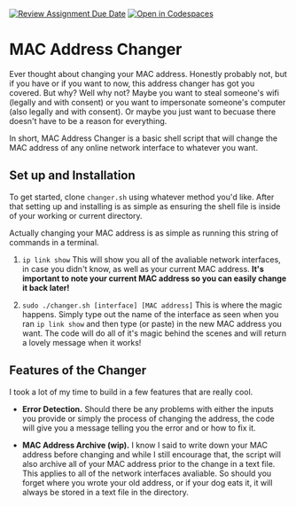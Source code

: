 [![Review Assignment Due Date](https://classroom.github.com/assets/deadline-readme-button-22041afd0340ce965d47ae6ef1cefeee28c7c493a6346c4f15d667ab976d596c.svg)](https://classroom.github.com/a/tp86o73G)
[![Open in Codespaces](https://classroom.github.com/assets/launch-codespace-2972f46106e565e64193e422d61a12cf1da4916b45550586e14ef0a7c637dd04.svg)](https://classroom.github.com/open-in-codespaces?assignment_repo_id=17729462)

# MAC Address Changer
Ever thought about changing your MAC address. Honestly probably not, but if you have or if you want to now, this address changer has got you covered. But why? Well why not? Maybe you want to steal someone's wifi (legally and with consent) or you want to impersonate someone's computer (also legally and with consent). Or maybe you just want to becuase there doesn't have to be a reason for everything.

In short, MAC Address Changer is a basic shell script that will change the MAC address of any online network interface to whatever you want.

## Set up and Installation

To get started, clone `changer.sh` using whatever method you'd like. After that setting up and installing is as simple as ensuring the shell file is inside of your working or current directory.

Actually changing your MAC address is as simple as running this string of commands in a terminal.

1. `ip link show` This will show you all of the avaliable network interfaces, in case you didn't know, as well as your current MAC address. __It's important to note your current MAC address so you can easily change it back later!__


2. `sudo ./changer.sh [interface] [MAC address]` This is where the magic happens. Simply type out the name of the interface as seen when you ran `ip link show` and then type (or paste) in the new MAC address you want. The code will do all of it's magic behind the scenes and will return a lovely message when it works!

## Features of the Changer

I took a lot of my time to build in a few features that are really cool.

- __Error Detection.__ Should there be any problems with either the inputs you provide or simply the process of changing the address, the code will give you a message telling you the error and or how to fix it.

- __MAC Address Archive (wip).__ I know I said to write down your MAC address before changing and while I still encourage that, the script will also archive all of your MAC address prior to the change in a text file. This applies to all of the network interfaces avaliable. So should you forget where you wrote your old address, or if your dog eats it, it will always be stored in a text file in the directory.